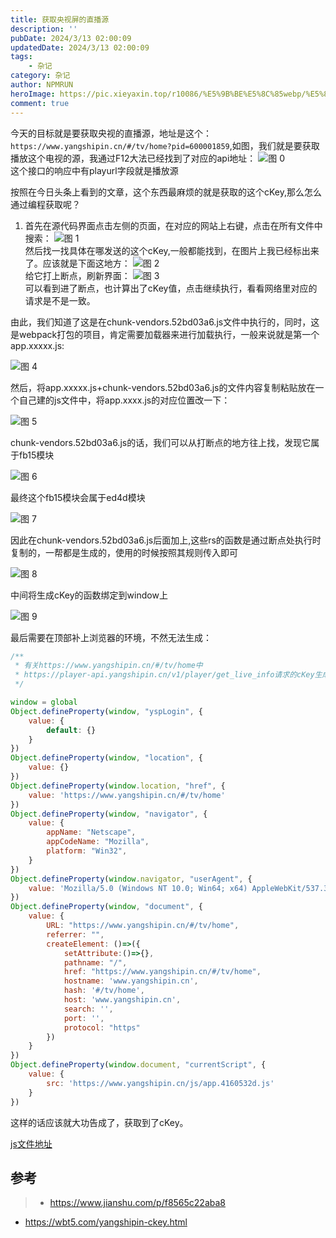 ```yaml
---
title: 获取央视屏的直播源
description: ''
pubDate: 2024/3/13 02:00:09
updatedDate: 2024/3/13 02:00:09
tags:
    - 杂记
category: 杂记
author: NPMRUN
heroImage: https://pic.xieyaxin.top/r10086/%E5%9B%BE%E5%8C%85webp/%E5%8A%A8%E6%BC%AB%E7%BB%BC%E5%90%882/69031341_p01.webp
comment: true
---
```


今天的目标就是要获取央视的直播源，地址是这个：`https://www.yangshipin.cn/#/tv/home?pid=600001859`,如图，我们就是要获取播放这个电视的源，我通过F12大法已经找到了对应的api地址：
![图 0](/article/获取央视屏的直播源/2024-03-13_13-02-02-44.png)  
这个接口的响应中有playurl字段就是播放源

按照在今日头条上看到的文章，这个东西最麻烦的就是获取的这个cKey,那么怎么通过编程获取呢？

1. 首先在源代码界面点击左侧的页面，在对应的网站上右键，点击在所有文件中搜索：
![图 1](/article/获取央视屏的直播源/2024-03-13_13-02-08-22.png)  
然后找一找具体在哪发送的这个cKey,一般都能找到，在图片上我已经标出来了。应该就是下面这地方：
![图 2](/article/获取央视屏的直播源/2024-03-13_13-02-10-46.png)  
给它打上断点，刷新界面：
![图 3](/article/获取央视屏的直播源/2024-03-13_13-02-11-32.png)  
可以看到进了断点，也计算出了cKey值，点击继续执行，看看网络里对应的请求是不是一致。

由此，我们知道了这是在chunk-vendors.52bd03a6.js文件中执行的，同时，这是webpack打包的项目，肯定需要加载器来进行加载执行，一般来说就是第一个app.xxxxx.js:

![图 4](/article/获取央视屏的直播源/2024-03-13_13-02-13-50.png)  

然后，将app.xxxxx.js+chunk-vendors.52bd03a6.js的文件内容复制粘贴放在一个自己建的js文件中，将app.xxxx.js的对应位置改一下：

![图 5](/article/获取央视屏的直播源/2024-03-13_13-02-15-55.png)  

chunk-vendors.52bd03a6.js的话，我们可以从打断点的地方往上找，发现它属于fb15模块

![图 6](/article/获取央视屏的直播源/2024-03-13_13-02-20-53.png)  
 
 最终这个fb15模块会属于ed4d模块

 ![图 7](/article/获取央视屏的直播源/2024-03-13_13-02-23-02.png)  

 因此在chunk-vendors.52bd03a6.js后面加上,这些rs的函数是通过断点处执行时复制的，一帮都是生成的，使用的时候按照其规则传入即可

![图 8](/article/获取央视屏的直播源/2024-03-13_13-02-23-31.png)

中间将生成cKey的函数绑定到window上

![图 9](/article/获取央视屏的直播源/2024-03-13_13-02-24-27.png)  

最后需要在顶部补上浏览器的环境，不然无法生成：

```js
/**
 * 有关https://www.yangshipin.cn/#/tv/home中
 * https://player-api.yangshipin.cn/v1/player/get_live_info请求的cKey生成记录
 */

window = global
Object.defineProperty(window, "yspLogin", {
    value: {
        default: {}
    }
})
Object.defineProperty(window, "location", {
    value: {}
})
Object.defineProperty(window.location, "href", {
    value: 'https://www.yangshipin.cn/#/tv/home'
})
Object.defineProperty(window, "navigator", {
    value: {
        appName: "Netscape",
        appCodeName: "Mozilla",
        platform: "Win32",
    }
})
Object.defineProperty(window.navigator, "userAgent", {
    value: 'Mozilla/5.0 (Windows NT 10.0; Win64; x64) AppleWebKit/537.36 (KHTML, like Gecko) Chrome/122.0.0.0 Safari/537.36 Edg/122.0.0.0'
})
Object.defineProperty(window, "document", {
    value: {
        URL: "https://www.yangshipin.cn/#/tv/home",
        referrer: "",
        createElement: ()=>({
            setAttribute:()=>{}, 
            pathname: "/", 
            href: "https://www.yangshipin.cn/#/tv/home", 
            hostname: 'www.yangshipin.cn',
            hash: '#/tv/home',
            host: 'www.yangshipin.cn',
            search: '',
            port: '',
            protocol: "https"
        })
    }
})
Object.defineProperty(window.document, "currentScript", {
    value: {
        src: 'https://www.yangshipin.cn/js/app.4160532d.js'
    }
})
```
这样的话应该就大功告成了，获取到了cKey。

[js文件地址](/files/ying.js)


## 参考

> - https://www.jianshu.com/p/f8565c22aba8
- https://wbt5.com/yangshipin-ckey.html